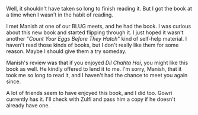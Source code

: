 Well, it shouldn't have taken so long to finish reading it. But I got the book
at a time when I wasn't in the habit of reading.

I met Manish at one of our BLUG meets, and he had the book. I was curious about
this new book and started flipping through it. I just hoped it wasn't another
"<em>Count Your Eggs Before They Hatch</em>" kind of self-help material. I
haven't read those kinds of books, but I don't really like them for some reason.
Maybe I should give them a try someday.

Manish's review was that if you enjoyed <em>Dil Chahta Hai</em>, you might like
this book as well. He kindly offered to lend it to me. I'm sorry, Manish, that
it took me so long to read it, and I haven't had the chance to meet you again
since.

A lot of friends seem to have enjoyed this book, and I did too. Gowri currently
has it. I'll check with Zulfi and pass him a copy if he doesn't already have
one.
